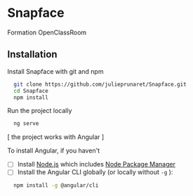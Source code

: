 # Snapface
Formation OpenClassRoom

## Installation

Install Snapface with git and npm

```bash
  git clone https://github.com/julieprunaret/Snapface.git
  cd Snapface
  npm install
```

Run the project locally

```bash
  ng serve
```

[ the project works with Angular ]

To install Angular, if you haven't

  

- [ ]  Install [Node.js](https://nodejs.org/en/) which includes [Node Package Manager](https://docs.npmjs.com/getting-started)
- [ ]  Install the Angular CLI globally (or locally without  `-g` ):
```bash
  npm install -g @angular/cli
```

